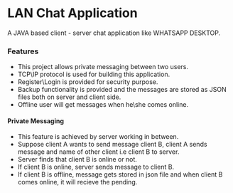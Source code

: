 # LAN Chat Application

A JAVA based client - server chat application like WHATSAPP DESKTOP.

### Features
- This project allows private messaging between two users.
- TCP\IP protocol is used for building this application.
- Register\Login is provided for security purpose.
- Backup functionality is provided and the messages are stored as JSON files both on server and client side.
- Offline user will get messages when he\she comes online. 

#### Private Messaging
- This feature is achieved by server working in between.
- Suppose client A wants to send message client B, client A sends message and name of other client i.e client B to server.
- Server finds that client B is online or not.
- If client B is online, server sends message to client B.
- If client B is offline, message gets stored in json file and when client B comes online, it will recieve the pending.